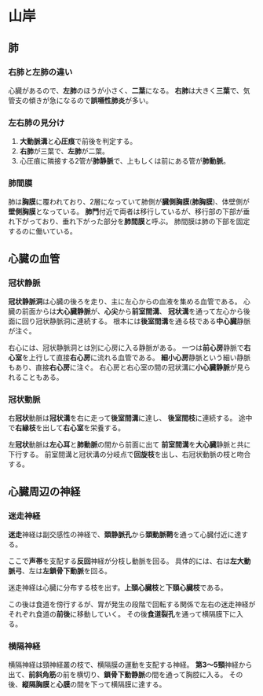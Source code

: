 # 山岸

## 肺
### 右肺と左肺の違い
心臓があるので、**左肺**のほうが小さく、**二葉**になる。
**右肺**は大きく**三葉**で、気管支の傾きが急になるので**誤嚥性肺炎**が多い。

### 左右肺の見分け
1. **大動脈溝**と**心圧痕**で前後を判定する。
2. **右肺**が三葉で、**左肺**が二葉。
3. 心圧痕に隣接する2管が**肺静脈**で、上もしくは前にある管が**肺動脈**。

### 肺間膜
肺は**胸膜**に覆われており、2層になっていて肺側が**臓側胸膜**(**肺胸膜**)、体壁側が**壁側胸膜**となっている。
**肺門**付近で両者は移行しているが、移行部の下部が垂れ下がっており、垂れ下がった部分を**肺間膜**と呼ぶ。
肺間膜は肺の下部を固定するのに働いている。

## 心臓の血管

### 冠状静脈
**冠状静脈洞**は心臓の後ろを走り、主に左心からの血液を集める血管である。
心臓の前面からは**大心臓静脈**が、**心尖**から**前室間溝**、
**冠状溝**を通って左心から後面に回り冠状静脈洞に連続する。
根本には**後室間溝**を通る枝である**中心臓**静脈が注ぐ。

右心には、冠状静脈洞とは別に心房に入る静脈がある。
一つは**前心房**静脈で**右心室**を上行して直接**右心房**に流れる血管である。
**細小心房**静脈という細い静脈もあり、直接**右心房**に注ぐ。
右心房と右心室の間の冠状溝に**小心臓静脈**が見られることもある。

### 冠状動脈
右**冠状**動脈は**冠状溝**を右に走って**後室間溝**に達し、
**後室間枝**に連続する。
途中で**右縁枝**を出して**右心室**を栄養する。

左**冠状**動脈は**左心耳**と**肺動脈**の間から前面に出て
**前室間溝**を**大心臓**静脈と共に下行する。
前室間溝と冠状溝の分岐点で**回旋枝**を出し、右冠状動脈の枝と吻合する。

## 心臓周辺の神経
### 迷走神経
**迷走**神経は副交感性の神経で、**頚静脈孔**から**頚動脈鞘**を通って心臓付近に達する。

ここで**声帯**を支配する**反回**神経が分枝し動脈を回る。
具体的には、右は**左大動脈弓**、左は**左鎖骨下動脈**を回る。

迷走神経は心臓に分布する枝を出す。**上頚心臓枝**と**下頚心臓枝**である。

この後は食道を傍行するが、胃が発生の段階で回転する関係で左右の迷走神経がそれぞれ食道の**前後**に移動していく。
その後**食道裂孔**を通って横隔膜下に入る。

### 横隔神経
横隔神経は頸神経叢の枝で、横隔膜の運動を支配する神経。
**第3～5頸**神経から出て、**前斜角筋**の前を横切り、**鎖骨下動静脈**の間を通って胸腔に入る。
その後、**縦隔胸膜**と**心膜**の間を下って横隔膜に達する。
